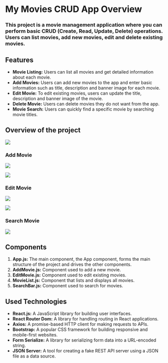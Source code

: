 
# My Movies CRUD App Overview

### This project is a movie management application where you can perform basic CRUD (Create, Read, Update, Delete) operations. Users can list movies, add new movies, edit and delete existing movies.

## Features

 - **Movie Listing:** Users can list all movies and get detailed information about each movie.
 - **Add Movies:** Users can add new movies to the app and enter basic information such as title, description and banner image for each movie.
 - **Edit Movie:** To edit existing movies, users can update the title, description and banner image of the movie.
 - **Delete Movie:** Users can delete movies they do not want from the app.
 - **Movie Search:** Users can quickly find a specific movie by searching movie titles.

## Overview of the project
![](https://i.imgur.com/59mDL0k.png)

### Add Movie
![](https://i.imgur.com/acWGmJW.png)

![](https://i.imgur.com/HOV7nT6.png)

### Edit Movie
![](https://imgur.com/baKpp4l.png)

![](https://imgur.com/8Dz7xEL.png)

### Search Movie
![](https://imgur.com/Nze2yJk.png)

## Components 

 1. **App.js:** The main component, the App component, forms the main structure of the project and drives the other components.
 2. **AddMovie.js:** Component used to add a new movie.
 3. **EditMovie.js:** Component used to edit existing movies.
 4. **MovieList.js:** Component that lists and displays all movies.
 5. **SearchBar.js:** Component used to search for movies.

## Used Technologies

 - **React.js:** A JavaScript library for building user interfaces.
 - **React Router Dom:** A library for handling routing in React applications.
 - **Axios:** A promise-based HTTP client for making requests to APIs.
 - **Bootstrap:** A popular CSS framework for building responsive and mobile-first websites.
 - **Form Serialize:** A library for serializing form data into a URL-encoded string.
 - **JSON Server:** A tool for creating a fake REST API server using a JSON file as a data source.
